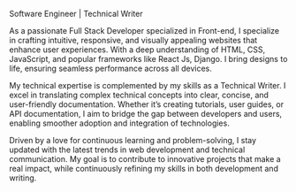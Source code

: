 Software Engineer | Technical Writer

As a passionate Full Stack Developer specialized in Front-end, I specialize in crafting intuitive, responsive, and visually appealing websites that enhance user experiences. 
With a deep understanding of HTML, CSS, JavaScript, and popular frameworks like React Js, Django. I bring designs to life, ensuring seamless performance across all devices.

My technical expertise is complemented by my skills as a Technical Writer. I excel in translating complex technical concepts into clear, concise, and user-friendly documentation. 
Whether it’s creating tutorials, user guides, or API documentation, I aim to bridge the gap between developers and users, enabling smoother adoption and integration of technologies.

Driven by a love for continuous learning and problem-solving, I stay updated with the latest trends in web development and technical communication. 
My goal is to contribute to innovative projects that make a real impact, while continuously refining my skills in both development and writing.
